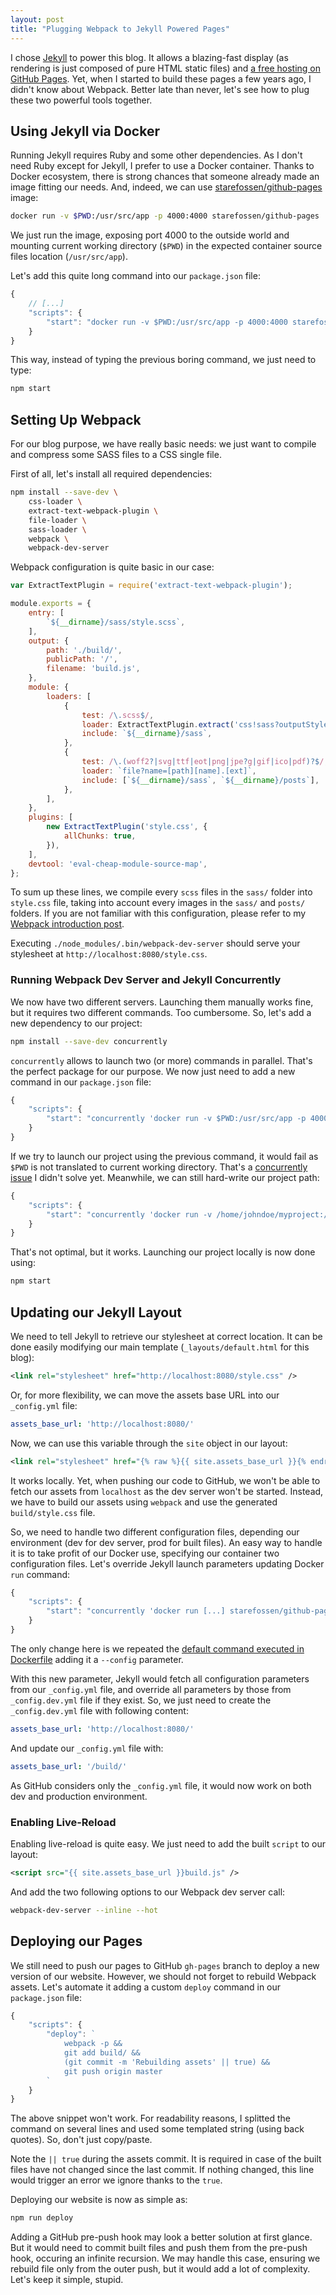 ```yaml
---
layout: post
title: "Plugging Webpack to Jekyll Powered Pages"
---
```


I chose [Jekyll](https://jekyllrb.com/) to power this blog. It allows a blazing-fast
display (as rendering is just composed of pure HTML static files) and [a free
hosting on GitHub Pages](/2012/12/25/migrating-to-github-pages.html).
Yet, when I started to build these pages a few years ago, I didn't know about Webpack.
Better late than never, let's see how to plug these two powerful tools together.

## Using Jekyll via Docker

Running Jekyll requires Ruby and some other dependencies. As I don't need Ruby except
for Jekyll, I prefer to use a Docker container. Thanks to Docker ecosystem,
there is strong chances that someone already made an image fitting our needs. And,
indeed, we can use [starefossen/github-pages](https://github.com/Starefossen/docker-github-pages)
image:

``` sh
docker run -v $PWD:/usr/src/app -p 4000:4000 starefossen/github-pages
```

We just run the image, exposing port 4000 to the outside world and mounting current
working directory (`$PWD`) in the expected container source files location (`/usr/src/app`).

Let's add this quite long command into our `package.json` file:

``` js
{
    // [...]
    "scripts": {
        "start": "docker run -v $PWD:/usr/src/app -p 4000:4000 starefossen/github-pages"
    }
}
```

This way, instead of typing the previous boring command, we just need to type:

``` sh
npm start
```

## Setting Up Webpack

For our blog purpose, we have really basic needs: we just want to compile and
compress some SASS files to a CSS single file.

First of all, let's install all required dependencies:

``` sh
npm install --save-dev \
    css-loader \
    extract-text-webpack-plugin \
    file-loader \
    sass-loader \
    webpack \
    webpack-dev-server
```

Webpack configuration is quite basic in our case:

``` js
var ExtractTextPlugin = require('extract-text-webpack-plugin');

module.exports = {
    entry: [
        `${__dirname}/sass/style.scss`,
    ],
    output: {
        path: './build/',
        publicPath: '/',
        filename: 'build.js',
    },
    module: {
        loaders: [
            {
                test: /\.scss$/,
                loader: ExtractTextPlugin.extract('css!sass?outputStyle=expanded'),
                include: `${__dirname}/sass`,
            },
            {
                test: /\.(woff2?|svg|ttf|eot|png|jpe?g|gif|ico|pdf)?$/,
                loader: `file?name=[path][name].[ext]`,
                include: [`${__dirname}/sass`, `${__dirname}/posts`],
            },
        ],
    },
    plugins: [
        new ExtractTextPlugin('style.css', {
            allChunks: true,
        }),
    ],
    devtool: 'eval-cheap-module-source-map',
};
```

To sum up these lines, we compile every `scss` files in the `sass/` folder into
`style.css` file, taking into account every images in the `sass/` and `posts/` folders.
If you are not familiar with this configuration, please refer to my [Webpack introduction
post](/2015/05/15/howto-setup-webpack-on-es6-react-application-with-sass.html).

Executing `./node_modules/.bin/webpack-dev-server` should serve your stylesheet at
`http://localhost:8080/style.css`.

### Running Webpack Dev Server and Jekyll Concurrently

We now have two different servers. Launching them manually works fine, but it requires
two different commands. Too cumbersome. So, let's add a new dependency to
our project:

``` sh
npm install --save-dev concurrently
```

`concurrently` allows to launch two (or more) commands in parallel. That's the
perfect package for our purpose. We now just need to add a new command in our
`package.json` file:

``` js
{
    "scripts": {
        "start": "concurrently 'docker run -v $PWD:/usr/src/app -p 4000:4000 starefossen/github-pages' 'webpack-dev-server --host=0.0.0.0'",
    }
}
```

If we try to launch our project using the previous command, it would fail
as `$PWD` is not translated to current working directory. That's a [concurrently
issue](https://github.com/kimmobrunfeldt/concurrently/issues/52) I didn't solve yet.
Meanwhile, we can still hard-write our project path:

``` js
{
    "scripts": {
        "start": "concurrently 'docker run -v /home/johndoe/myproject:/usr/src/app -p 4000:4000 starefossen/github-pages' 'webpack-dev-server --host=0.0.0.0'",
    }
}
```

That's not optimal, but it works. Launching our project locally is now done using:

``` sh
npm start
```

## Updating our Jekyll Layout

We need to tell Jekyll to retrieve our stylesheet at correct location. It can be
done easily modifying our main template (`_layouts/default.html` for this blog):

``` xml
<link rel="stylesheet" href="http://localhost:8080/style.css" />
```

Or, for more flexibility, we can move the assets base URL into our `_config.yml` file:

``` yaml
assets_base_url: 'http://localhost:8080/'
```

Now, we can use this variable through the `site` object in our layout:

``` xml
<link rel="stylesheet" href="{% raw %}{{ site.assets_base_url }}{% endraw %}style.css" />
```

It works locally. Yet, when pushing our code to GitHub, we won't be able to fetch
our assets from `localhost` as the dev server won't be started. Instead, we have to
build our assets using `webpack` and use the generated `build/style.css` file.

So, we need to handle two different configuration files, depending our environment
(dev for dev server, prod for built files). An easy way to handle it is to take profit
of our Docker use, specifying our container two configuration files.
Let's override Jekyll launch parameters updating Docker `run` command:

``` js
{
    "scripts": {
        "start": "concurrently 'docker run [...] starefossen/github-pages jekyll serve --config _config.yml,_config.dev.yml -d /_site --watch --force_polling -H 0.0.0.0 -P 4000'",
    }
}
```
The only change here is we repeated the [default command executed in Dockerfile](https://github.com/Starefossen/docker-github-pages/blob/master/Dockerfile#L13)
adding it a `--config` parameter.

With this new parameter, Jekyll would fetch all configuration parameters from our
`_config.yml` file, and override all parameters by those from `_config.dev.yml` file
if they exist. So, we just need to create the `_config.dev.yml` file with following
content:

``` yaml
assets_base_url: 'http://localhost:8080/'
```

And update our `_config.yml` file with:

``` yaml
assets_base_url: '/build/'
```

As GitHub considers only the `_config.yml` file, it would now work on both dev
and production environment.

### Enabling Live-Reload

Enabling live-reload is quite easy. We just need to add the built `script` to our layout:

``` xml
<script src="{{ site.assets_base_url }}build.js" />
```

And add the two following options to our Webpack dev server call:

``` sh
webpack-dev-server --inline --hot
```

## Deploying our Pages

We still need to push our pages to GitHub `gh-pages` branch to deploy a new version
of our website. However, we should not forget to rebuild Webpack assets. Let's automate
it adding a custom `deploy` command in our `package.json` file:

``` js
{
    "scripts": {
        "deploy": `
            webpack -p &&
            git add build/ &&
            (git commit -m 'Rebuilding assets' || true) &&
            git push origin master
        `
    }
}
```
The above snippet won't work. For readability reasons, I splitted the command on
several lines and used some templated string (using back quotes). So, don't just
copy/paste.

Note the `|| true` during the assets commit. It is required in case of the built
files have not changed since the last commit. If nothing changed, this line would
trigger an error we ignore thanks to the `true`.

Deploying our website is now as simple as:

``` sh
npm run deploy
```

Adding a GitHub pre-push hook may look a better solution at first glance. But it would
need to commit built files and push them from the pre-push hook, occuring an infinite
recursion. We may handle this case, ensuring we rebuild file only from the outer push, but
it would add a lot of complexity. Let's keep it simple, stupid.
